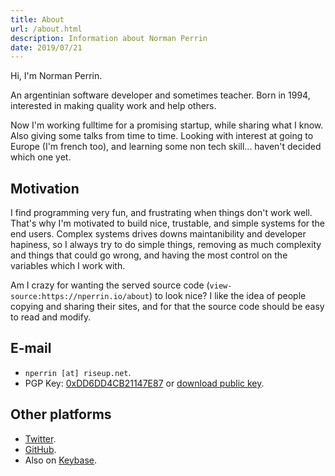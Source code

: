 ```yaml
---
title: About
url: /about.html
description: Information about Norman Perrin
date: 2019/07/21
---
```


Hi, I'm Norman Perrin.

An argentinian software developer and sometimes teacher.
Born in 1994, interested in making quality work and help others.

Now I'm working fulltime for a promising startup, while sharing what I know. Also giving some talks from time to time.
Looking with interest at going to Europe (I'm french too), and learning some non tech skill... haven't decided which one yet.

## Motivation

I find programming very fun, and frustrating when things don't work well.
That's why I'm motivated to build nice, trustable, and simple systems for the end users.
Complex systems drives downs maintanibility and developer hapiness, so I always try to do simple things, removing as much complexity and things that could go wrong, and having the most control on the variables which I work with.

Am I crazy for wanting the served source code (`view-source:https://nperrin.io/about`) to look nice? I like the idea of people copying and sharing their sites, and for that the source code should be easy to read and modify.

## E-mail

- `nperrin [at] riseup.net`.
- PGP Key: [0xDD6DD4CB21147E87](https://sks-keyservers.net/pks/lookup?op=get&search=0xDD6DD4CB21147E87) or [download public key](/nperrin.asc).

## Other platforms

- [Twitter](https://twitter.com/NormanPerrinOK).
- [GitHub](https://github.com/normanperrin).
- Also on [Keybase](https://keybase.io/nperrin).
